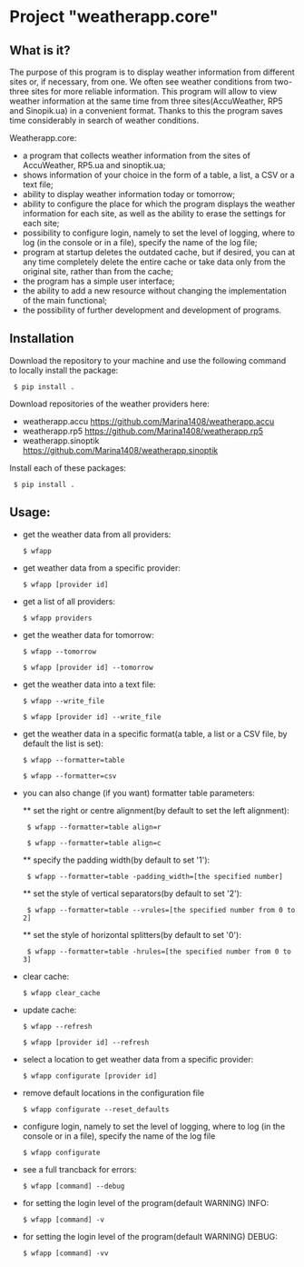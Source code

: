 **Project "weatherapp.core"**
=============================


What is it?
-----------

The purpose of this program is to display weather information from different sites or, if necessary, from one. We often see weather conditions from two-three sites for more reliable information. This program will allow to view weather information at the same time from three sites(AccuWeather, RP5 and Sinopik.ua) in a convenient format. Thanks to this the program saves time considerably in search of weather conditions.

Weatherapp.core:

* a program that collects weather information from the sites of AccuWeather, RP5.ua and sinoptik.ua;
* shows information of your choice in the form of a table, a list, a CSV or a text file;
* ability to display weather information today or tomorrow;
* ability to configure the place for which the program displays the weather information for each site, as well as the ability to erase the settings for each site;
* possibility to configure login, namely to set the level of logging, where to log (in the console or in a file), specify the name of the log file;
* program at startup deletes the outdated cache, but if desired, you can at any time completely delete the entire cache or take data only from the original site, rather than from the cache;
* the program has a simple user interface;
* the ability to add a new resource without changing the implementation of the main functional;
* the possibility of further development and development of programs.


Installation
------------

Download the repository to your machine and use the following command to locally install the package:

     $ pip install .

Download repositories of the weather providers here:

* weatherapp.accu       <https://github.com/Marina1408/weatherapp.accu>
* weatherapp.rp5        <https://github.com/Marina1408/weatherapp.rp5>
* weatherapp.sinoptik   <https://github.com/Marina1408/weatherapp.sinoptik>

Install each of these packages:

     $ pip install .


Usage:
------

* get the weather data from all providers:

      $ wfapp

* get weather data from a specific provider:

      $ wfapp [provider id]

* get a list of all providers:

      $ wfapp providers

* get the weather data for tomorrow:

      $ wfapp --tomorrow

      $ wfapp [provider id] --tomorrow

* get the weather data into a text file:

      $ wfapp --write_file

      $ wfapp [provider id] --write_file

* get the weather data in a specific format(a table, a list or a CSV file, by default the list is set):

      $ wfapp --formatter=table 

      $ wfapp --formatter=csv

* you can also change (if you want) formatter table parameters:


  ** set the right or centre alignment(by default to set the left alignment):

       $ wfapp --formatter=table align=r

       $ wfapp --formatter=table align=c


  ** specify the padding width(by default to set '1'):

       $ wfapp --formatter=table -padding_width=[the specified number]


  ** set the style of vertical separators(by default to set '2'):

       $ wfapp --formatter=table --vrules=[the specified number from 0 to 2]


  ** set the style of horizontal splitters(by default to set '0'):

       $ wfapp --formatter=table -hrules=[the specified number from 0 to 3]


* clear cache:

      $ wfapp clear_cache

* update cache:

      $ wfapp --refresh

      $ wfapp [provider id] --refresh

* select a location to get weather data from a specific provider:

      $ wfapp configurate [provider id]

* remove default locations in the configuration file

      $ wfapp configurate --reset_defaults

* configure login, namely to set the level of logging, where to log (in the console or in a file), specify the name of the log file

      $ wfapp configurate

* see a full trancback for errors:

      $ wfapp [command] --debug

* for setting the login level of the program(default WARNING) INFO:

      $ wfapp [command] -v  

* for setting the login level of the program(default WARNING) DEBUG:

      $ wfapp [command] -vv 


